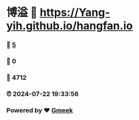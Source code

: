 # 博溢 :link: https://Yang-yih.github.io/hangfan.io 
### :page_facing_up: [5](https://Yang-yih.github.io/hangfan.io/tag.html) 
### :speech_balloon: 0 
### :hibiscus: 4712 
### :alarm_clock: 2024-07-22 19:33:56 
### Powered by :heart: [Gmeek](https://github.com/Meekdai/Gmeek)
